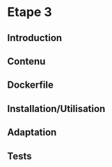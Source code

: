 # Etape 3

## Introduction

## Contenu

 ## Dockerfile

 ## Installation/Utilisation

 ## Adaptation

 ## Tests